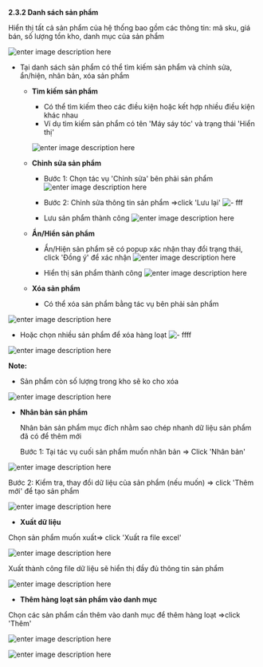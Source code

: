 



**2.3.2	Danh sách sản phẩm**

Hiển thị tất cả sản phẩm của hệ thống bao gồm các thông tin: mã sku, giá bán, số lượng tồn kho, danh mục của sản phẩm

![enter image description here](https://static8.muarecdn.com/original/muare/images/2021/03/22/5888915_111.png)

- Tại danh sách sản phẩm có thể tìm kiếm sản phẩm và chỉnh sửa, ẩn/hiện, nhân bản, xóa sản phẩm

  + **Tìm kiếm sản phẩm**
    - Có thể tìm kiếm theo các điều kiện hoặc kết hợp nhiều điều kiện khác nhau
    -  Ví dụ tìm kiếm sản phẩm có tên 'Máy sáy tóc' và trạng thái 'Hiển thị' 
    
    ![enter image description here](https://static8.muarecdn.com/original/muare/images/2021/03/23/5889222_55.png) 
  

  + **Chỉnh sửa sản phẩm**
     - Bước 1: Chọn tác vụ 'Chỉnh sửa' bên phải sản phẩm 
    ![enter image description here](https://static8.muarecdn.com/original/muare/images/2021/03/23/5889257_56.png)
    
     - Bước 2: Chỉnh sửa thông tin sản phẩm =>click 'Lưu lại'
     ![- fff](https://static8.muarecdn.com/original/muare/images/2021/03/23/5889286_57.png)
     - Lưu sản phẩm thành công 
     ![enter image description here](https://static8.muarecdn.com/original/muare/images/2021/03/23/5889287_58.png)
 
   
   
  + **Ẩn/Hiển sản phẩm**
   
    - Ẩn/Hiện sản phẩm sẽ có popup xác nhận thay đổi trạng thái, click 'Đồng ý' để xác nhận
    ![enter image description here](https://static8.muarecdn.com/original/muare/images/2021/03/23/5889784_59.png)
    
     - Hiển thị sản phẩm thành công
    ![enter image description here](https://static8.muarecdn.com/original/muare/images/2021/03/23/5890075_61.png)

  + **Xóa sản phẩm**
      -  Có thể xóa sản phẩm bằng tác vụ bên phải sản phẩm
     
![enter image description here](https://static8.muarecdn.com/original/muare/images/2021/03/23/5890088_62.png)

   - Hoặc chọn nhiều sản phẩm để xóa hàng loạt
     ![- ffff](https://static8.muarecdn.com/original/muare/images/2021/03/23/5890092_63.png)
     
![enter image description here](https://static8.muarecdn.com/original/muare/images/2021/03/23/5890094_63.png)

**Note:**
- Sản phẩm còn số lượng trong kho sẽ ko cho xóa

![enter image description here](https://static8.muarecdn.com/original/muare/images/2021/03/23/5890102_64.png)
 
+ **Nhân bản sản phẩm**

  Nhân bản sản phẩm mục đích  nhằm sao chép nhanh dữ liệu sản phẩm đã có để thêm mới 
  
  Bước 1: Tại tác vụ cuối sản phẩm muốn nhân bản => Click 'Nhân bản'
  
![enter image description here](https://static8.muarecdn.com/original/muare/images/2021/03/24/5890830_66.png)
 
 Bước 2:  Kiểm tra, thay đổi dữ liệu của sản phẩm (nếu muốn) => click 'Thêm mới' để tạo sản phẩm 

![enter image description here](https://static8.muarecdn.com/original/muare/images/2021/03/24/5890842_65.png)

+ **Xuất dữ liệu**

Chọn sản phẩm muốn xuất=> click 'Xuất ra file excel'

![enter image description here](https://static8.muarecdn.com/original/muare/images/2021/03/24/5890850_68.png)

Xuất thành công file dữ liệu sẽ hiển thị đầy đủ thông tin sản phẩm

![enter image description here](https://static8.muarecdn.com/original/muare/images/2021/03/25/5892645_25454.png)

+ **Thêm hàng loạt sản phẩm vào danh mục**

Chọn các sản phẩm cần thêm vào danh mục để thêm hàng loạt =>click 'Thêm'

![enter image description here](https://static8.muarecdn.com/original/muare/images/2021/03/24/5890884_70.png)

![enter image description here](https://static8.muarecdn.com/original/muare/images/2021/03/24/5890885_72.png)


 

     
    
